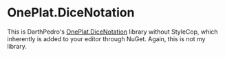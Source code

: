 # OnePlat.DiceNotation
This is DarthPedro's [OnePlat.DiceNotation](https://github.com/DarthPedro/OnePlat.DiceNotation) library without StyleCop, which inherently is added to your editor through NuGet. Again, this is not my library.
